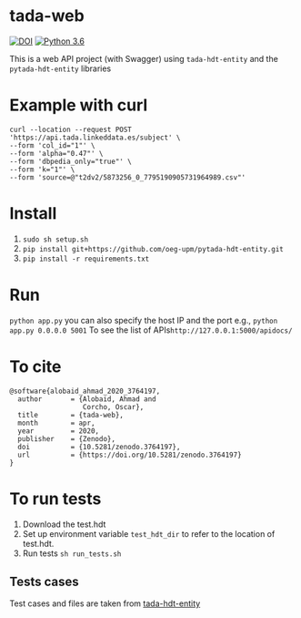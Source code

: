 # tada-web

[![DOI](https://zenodo.org/badge/DOI/10.5281/zenodo.3764197.svg)](https://doi.org/10.5281/zenodo.3764197)
[![Python 3.6](https://img.shields.io/badge/python-3.9-blue.svg)](https://www.python.org/downloads/release/python-390/)

This is a web API project (with Swagger) using `tada-hdt-entity` and the `pytada-hdt-entity` libraries

# Example with curl
```
curl --location --request POST 'https://api.tada.linkeddata.es/subject' \
--form 'col_id="1"' \
--form 'alpha="0.47"' \
--form 'dbpedia_only="true"' \
--form 'k="1"' \
--form 'source=@"t2dv2/5873256_0_7795190905731964989.csv"'
```

# Install
1. `sudo sh setup.sh`
2. `pip install git+https://github.com/oeg-upm/pytada-hdt-entity.git`
3. `pip install -r requirements.txt` 


# Run
`python app.py`
you can also specify the host IP and the port e.g., `python app.py 0.0.0.0 5001`
To see the list of APIs`http://127.0.0.1:5000/apidocs/`

# To cite
```
@software{alobaid_ahmad_2020_3764197,
  author       = {Alobaid, Ahmad and
                  Corcho, Oscar},
  title        = {tada-web},
  month        = apr,
  year         = 2020,
  publisher    = {Zenodo},
  doi          = {10.5281/zenodo.3764197},
  url          = {https://doi.org/10.5281/zenodo.3764197}
}
```



# To run tests
1. Download the test.hdt
2. Set up environment variable `test_hdt_dir` to refer to the location of test.hdt.
3. Run tests `sh run_tests.sh`


## Tests cases
Test cases and files are taken from [tada-hdt-entity](https://github.com/oeg-upm/tada-hdt-entity)

